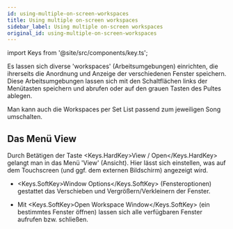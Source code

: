 ```yaml
---
id: using-multiple-on-screen-workspaces
title: Using multiple on-screen workspaces
sidebar_label: Using multiple on-screen workspaces
original_id: using-multiple-on-screen-workspaces
---
```


import Keys from '@site/src/components/key.ts';

Es lassen sich diverse 'workspaces' (Arbeitsumgebungen) einrichten, die
ihrerseits die Anordnung und Anzeige der verschiedenen Fenster
speichern. Diese Arbeitsumgebungen lassen sich mit den Schaltflächen
links der Menütasten speichern und abrufen oder auf den grauen Tasten
des Pultes ablegen.

Man kann auch die Workspaces per Set List passend zum jeweiligen Song
umschalten.

Das Menü View
-------------

Durch Betätigen der Taste <Keys.HardKey>View / Open</Keys.HardKey> gelangt man in das Menü
'View' (Ansicht). Hier lässt sich einstellen, was auf dem Touchscreen
(und ggf. dem externen Bildschirm) angezeigt wird.

-   <Keys.SoftKey>Window Options</Keys.SoftKey> (Fensteroptionen) gestattet das Verschieben und
    Vergrößern/Verkleinern der Fenster.

-   Mit <Keys.SoftKey>Open Workspace Window</Keys.SoftKey> (ein bestimmtes Fenster öffnen) lassen
    sich alle verfügbaren Fenster aufrufen bzw. schließen.


